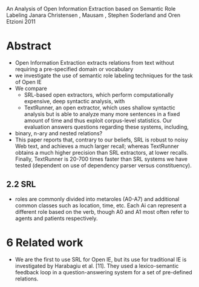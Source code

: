 An Analysis of Open Information Extraction based on Semantic Role Labeling
Janara Christensen , Mausam , Stephen Soderland and Oren Etzioni
2011

# Abstract

* Open Information Extraction extracts relations from text without requiring a
  pre-specified domain or vocabulary
* we investigate the use of semantic role labeling techniques for the task of
  Open IE
* We compare
  * SRL-based open extractors, which perform computationally expensive, deep
    syntactic analysis, with
  * TextRunner, an open extractor, which uses shallow syntactic analysis but is
    able to analyze many more sentences in a fixed amount of time and thus
    exploit corpus-level statistics.  Our evaluation answers questions
    regarding these systems, including,
* binary, n-ary and nested relations?
* This paper reports that, contrary to our beliefs, SRL is robust to noisy Web
  text, and achieves a much larger recall; whereas TextRunner obtains a much
  higher precision than SRL extractors, at lower recalls. Finally, TextRunner
  is 20-700 times faster than SRL systems we have tested (dependent on use of
  dependency parser versus constituency).

## 2.2 SRL

* roles are commonly divided into metaroles (A0-A7) and additional common
  classes such as location, time, etc. Each Ai can represent a different role
  based on the verb, though A0 and A1 most often refer to agents and patients
  respectively.

# 6 Related work

* We are the first to use SRL for Open IE, but its use for traditional IE is
  investigated by Harabagiu et al.  [11]. They used a lexico-semantic feedback
  loop in a question-answering system for a set of pre-defined relations.
